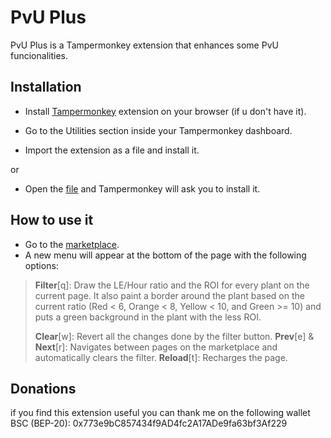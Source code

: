 # PvU Plus
PvU Plus is a Tampermonkey extension that enhances some PvU funcionalities.

## Installation
- Install [Tampermonkey](https://www.tampermonkey.net/) extension on your browser (if u don't have it).


- Go to the Utilities section inside your Tampermonkey dashboard.
- Import the extension as a file and install it.

or

- Open the [file](https://github.com/mdperez/PvU-plus/raw/main/PvU%20Ratio.user.js) and Tampermonkey will ask you to install it.

## How to use it
 - Go to the [marketplace](https://marketplace.plantvsundead.com/offering/bundle#/marketplace/plant).
 - A new menu will appear at the bottom of the page with the following options:

> **Filter**[q]: Draw the LE/Hour ratio and the ROI for every plant on the    current page. It also paint a border around the plant based on the   
> current ratio (Red < 6, Orange < 8, Yellow < 10, and Green >= 10) and 
> puts a green background in the plant with the less ROI.
> 
> **Clear**[w]: Revert all the changes done by the filter button.
> **Prev**[e] & **Next**[r]: Navigates between pages on the marketplace and automatically clears the filter.
> **Reload**[t]: Recharges the page.

## Donations
if you find this extension useful you can thank me on the following wallet BSC (BEP-20):
0x773e9bC857434f9AD4fc2A17ADe9fa63bf3Af229
